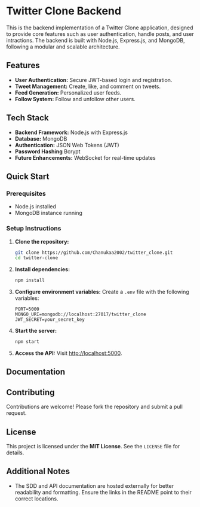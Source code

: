 # Twitter Clone Backend

This is the backend implementation of a Twitter Clone application, designed to provide core features such as user authentication, handle posts, and user intractions. The backend is built with Node.js, Express.js, and MongoDB, following a modular and scalable architecture.

## Features

- **User Authentication:** Secure JWT-based login and registration.
- **Tweet Management:** Create, like, and comment on tweets.
- **Feed Generation:** Personalized user feeds.
- **Follow System:** Follow and unfollow other users.

## Tech Stack

- **Backend Framework:** Node.js with Express.js
- **Database:** MongoDB
- **Authentication:** JSON Web Tokens (JWT)
- **Password Hashing** Bcrypt
- **Future Enhancements:** WebSocket for real-time updates

## Quick Start

### Prerequisites

- Node.js installed
- MongoDB instance running

### Setup Instructions

1. **Clone the repository:**
   ```bash
   git clone https://github.com/Chanukaa2002/twitter_clone.git
   cd twitter-clone
   ```

2. **Install dependencies:**
   ```bash
   npm install
   ```

3. **Configure environment variables:**
   Create a `.env` file with the following variables:
   ```env
   PORT=5000
   MONGO_URI=mongodb://localhost:27017/twitter_clone
   JWT_SECRET=your_secret_key
   ```

4. **Start the server:**
   ```bash
   npm start
   ```

5. **Access the API:**
   Visit [http://localhost:5000](http://localhost:5000).

## Documentation

<!-- ### System Design Document

For a detailed overview of the system's architecture, database design, and more, refer to the **System Design Document (SDD)**.

### API Endpoints

A full list of endpoints and usage examples is available in the **API Documentation**. -->

<!-- ## Deployment

This backend is designed to be deployed on **AWS** with **MongoDB Atlas**. CI/CD pipelines are implemented using **GitHub Actions** for automated deployments. -->

## Contributing

Contributions are welcome! Please fork the repository and submit a pull request.

## License

This project is licensed under the **MIT License**. See the `LICENSE` file for details.

## Additional Notes

- The SDD and API documentation are hosted externally for better readability and formatting. Ensure the links in the README point to their correct locations.
